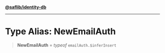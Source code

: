 [**@saflib/identity-db**](../index.md)

---

# Type Alias: NewEmailAuth

> **NewEmailAuth** = _typeof_ `emailAuth.$inferInsert`
